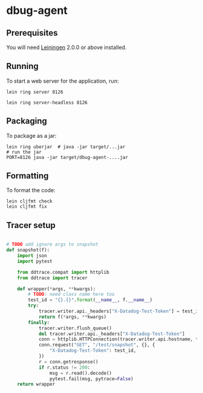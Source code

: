 # dbug-agent

## Prerequisites

You will need [Leiningen][] 2.0.0 or above installed.

[leiningen]: https://github.com/technomancy/leiningen

## Running

To start a web server for the application, run:

    lein ring server 8126

    lein ring server-headless 8126


## Packaging

To package as a jar:

    lein ring uberjar  # java -jar target/...jar
    # run the jar
    PORT=8126 java -jar target/dbug-agent-....jar

## Formatting

To format the code:

    lein cljfmt check
    lein cljfmt fix

## Tracer setup

```python

# TODO add ignore args to snapshot
def snapshot(f):
    import json
    import pytest

    from ddtrace.compat import httplib
    from ddtrace import tracer

    def wrapper(*args, **kwargs):
        # TODO: need class name here too
        test_id = "{}.{}".format(__name__, f.__name__)
        try:
            tracer.writer.api._headers["X-Datadog-Test-Token"] = test_id
            return f(*args, **kwargs)
        finally:
            tracer.writer.flush_queue()
            del tracer.writer.api._headers["X-Datadog-Test-Token"]
            conn = httplib.HTTPConnection(tracer.writer.api.hostname, tracer.writer.api.port)
            conn.request("GET", "/test/snapshot", {}, {
                "X-Datadog-Test-Token": test_id,
            })
            r = conn.getresponse()
            if r.status != 200:
                msg = r.read().decode()
                pytest.fail(msg, pytrace=False)
    return wrapper
```
